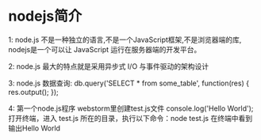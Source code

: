 <h1>nodejs简介</h1>
<p>1: node.js 不是一种独立的语言,不是一个JavaScript框架,不是浏览器端的库, nodejs是一个可以让 JavaScript 运行在服务器端的开发平台。<p>
<p>2: node.js 最大的特点就是采用异步式 I/O 与事件驱动的架构设计</p>
<p>3: node.js 数据查询: db.query('SELECT * from some_table', function(res) {   res.output(); }); </p>
<p>4: 第一个node.js程序 webstorm里创建test.js文件 console.log('Hello World'); 
打开终端，进入 test.js 所在的目录，执行以下命令：node test.js 在终端中看到输出Hello World</p>


